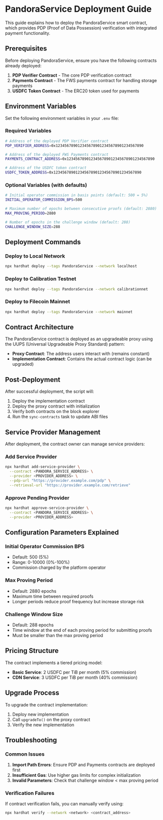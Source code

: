 # PandoraService Deployment Guide

This guide explains how to deploy the PandoraService smart contract, which provides PDP (Proof of Data Possession) verification with integrated payment functionality.

## Prerequisites

Before deploying PandoraService, ensure you have the following contracts already deployed:

1. **PDP Verifier Contract** - The core PDP verification contract
2. **Payments Contract** - The FWS payments contract for handling storage payments
3. **USDFC Token Contract** - The ERC20 token used for payments

## Environment Variables

Set the following environment variables in your `.env` file:

### Required Variables

```bash
# Address of the deployed PDP Verifier contract
PDP_VERIFIER_ADDRESS=0x1234567890123456789012345678901234567890

# Address of the deployed FWS Payments contract
PAYMENTS_CONTRACT_ADDRESS=0x1234567890123456789012345678901234567890

# Address of the USDFC token contract
USDFC_TOKEN_ADDRESS=0x1234567890123456789012345678901234567890
```

### Optional Variables (with defaults)

```bash
# Initial operator commission in basis points (default: 500 = 5%)
INITIAL_OPERATOR_COMMISSION_BPS=500

# Maximum number of epochs between consecutive proofs (default: 2880)
MAX_PROVING_PERIOD=2880

# Number of epochs in the challenge window (default: 288)
CHALLENGE_WINDOW_SIZE=288
```

## Deployment Commands

### Deploy to Local Network

```bash
npx hardhat deploy --tags PandoraService --network localhost
```

### Deploy to Calibration Testnet

```bash
npx hardhat deploy --tags PandoraService --network calibrationnet
```

### Deploy to Filecoin Mainnet

```bash
npx hardhat deploy --tags PandoraService --network mainnet
```

## Contract Architecture

The PandoraService contract is deployed as an upgradeable proxy using the UUPS (Universal Upgradeable Proxy Standard) pattern:

-   **Proxy Contract**: The address users interact with (remains constant)
-   **Implementation Contract**: Contains the actual contract logic (can be upgraded)

## Post-Deployment

After successful deployment, the script will:

1. Deploy the implementation contract
2. Deploy the proxy contract with initialization
3. Verify both contracts on the block explorer
4. Run the `sync-contracts` task to update ABI files

## Service Provider Management

After deployment, the contract owner can manage service providers:

### Add Service Provider

```bash
npx hardhat add-service-provider \
  --contract <PANDORA_SERVICE_ADDRESS> \
  --provider <PROVIDER_ADDRESS> \
  --pdp-url "https://provider.example.com/pdp" \
  --retrieval-url "https://provider.example.com/retrieve"
```

### Approve Pending Provider

```bash
npx hardhat approve-service-provider \
  --contract <PANDORA_SERVICE_ADDRESS> \
  --provider <PROVIDER_ADDRESS>
```

## Configuration Parameters Explained

### Initial Operator Commission BPS

-   Default: 500 (5%)
-   Range: 0-10000 (0%-100%)
-   Commission charged by the platform operator

### Max Proving Period

-   Default: 2880 epochs
-   Maximum time between required proofs
-   Longer periods reduce proof frequency but increase storage risk

### Challenge Window Size

-   Default: 288 epochs
-   Time window at the end of each proving period for submitting proofs
-   Must be smaller than the max proving period

## Pricing Structure

The contract implements a tiered pricing model:

-   **Basic Service**: 2 USDFC per TiB per month (5% commission)
-   **CDN Service**: 3 USDFC per TiB per month (40% commission)

## Upgrade Process

To upgrade the contract implementation:

1. Deploy new implementation
2. Call `upgradeTo()` on the proxy contract
3. Verify the new implementation

## Troubleshooting

### Common Issues

1. **Import Path Errors**: Ensure PDP and Payments contracts are deployed first
2. **Insufficient Gas**: Use higher gas limits for complex initialization
3. **Invalid Parameters**: Check that challenge window < max proving period

### Verification Failures

If contract verification fails, you can manually verify using:

```bash
npx hardhat verify --network <network> <contract_address>
```
